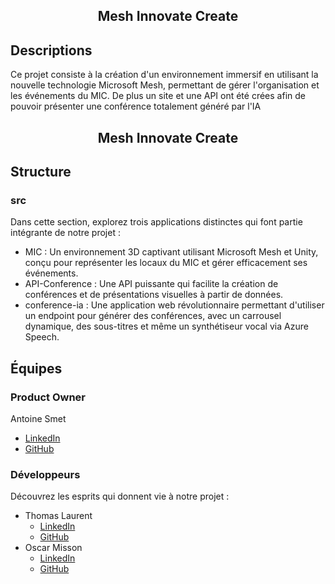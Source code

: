 <div align="center">
  <h2 align="center">Mesh Innovate Create</h2>
</div>

<div>
  <h2>Descriptions</h2>
  Ce projet consiste à la création d'un environnement immersif en utilisant la nouvelle technologie Microsoft Mesh, permettant de gérer l'organisation et les événements du MIC.
  De plus un site et une API ont été crées afin de pouvoir présenter une conférence totalement généré par l'IA
</div>

<div align="center">
  <h2 align="center">Mesh Innovate Create</h2>
</div>

<div>
  <h2>Structure</h2>
  <h3>src</h3>
  <p>Dans cette section, explorez trois applications distinctes qui font partie intégrante de notre projet :</p>
  <ul>
    <li>MIC : Un environnement 3D captivant utilisant Microsoft Mesh et Unity, conçu pour représenter les locaux du MIC et gérer efficacement ses événements.</li>
    <li>API-Conference : Une API puissante qui facilite la création de conférences et de présentations visuelles à partir de données.</li>
    <li>conference-ia : Une application web révolutionnaire permettant d'utiliser un endpoint pour générer des conférences, avec un carrousel dynamique, des sous-titres et même un synthétiseur vocal via Azure Speech.</li>
  </ul>
</div>

<div>
  <h2>Équipes</h2>

  <h3>Product Owner</h3>

  <p>Antoine Smet</p>
  <ul>
    <li><a href="https://www.linkedin.com/in/antoinesmet/">LinkedIn</a></li>
    <li><a href="https://github.com/AntoineSmet/AntoineSmet">GitHub</a></li>
  </ul>

  <h3>Développeurs</h3>
  <p>Découvrez les esprits qui donnent vie à notre projet :</p>
  <ul>
    <li>Thomas Laurent
      <ul>
        <li><a href="https://www.linkedin.com/in/thomaslrt/">LinkedIn</a></li>
        <li><a href="https://github.com/thomaslrt05">GitHub</a></li>
      </ul>
    </li>
    <li>Oscar Misson
      <ul>
        <li><a href="https://www.linkedin.com/in/oscar-misson/">LinkedIn</a></li>
        <li><a href="https://github.com/MissonO">GitHub</a></li>
      </ul>
    </li>
  </ul>
</div>

  
